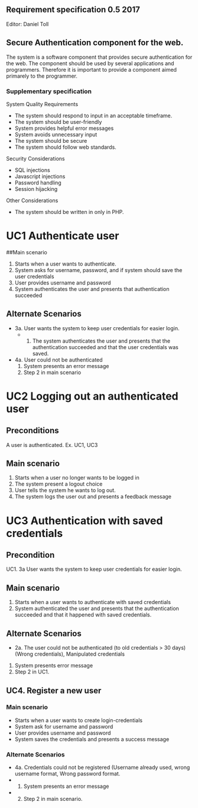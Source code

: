## Requirement specification 0.5 2017
Editor: Daniel Toll


## Secure Authentication component for the web.

The system is a software component that provides secure authentication for the web. The component should be used by several applications and programmers. Therefore it is important to provide a component aimed primarely to the programmer.

### Supplementary specification
System Quality Requirements
 * The system should respond to input in an acceptable timeframe.
 * The system should be user-friendly
 * System provides helpful error messages
 * System avoids unnecessary input
 * The system should be secure
 * The system should follow web standards.

Security Considerations
 * SQL injections
 * Javascript injections
 * Password handling
 * Session hijacking
 
Other Considerations
 * The system should be written in only in PHP.

# UC1 Authenticate user
##Main scenario
 1. Starts when a user wants to authenticate.
 2. System asks for username, password, and if system should save the user credentials
 3. User provides username and password
 4. System authenticates the user and presents that authentication succeeded

## Alternate Scenarios
 * 3a. User wants the system to keep user credentials for easier login.
   * 1. The system authenticates the user and presents that the authentication succeeded and that the user credentials was saved.
 * 4a. User could not be authenticated
   1. System presents an error message
   2. Step 2 in main scenario


# UC2 Logging out an authenticated user
## Preconditions
A user is authenticated. Ex. UC1, UC3
## Main scenario
 1. Starts when a user no longer wants to be logged in
 2. The system present a logout choice
 3. User tells the system he wants to log out.
 4. The system logs the user out and presents a feedback message

# UC3 Authentication with saved credentials
## Precondition
UC1. 3a   User wants the system to keep user credentials for easier login.
## Main scenario
 1. Starts when a user wants to authenticate with saved credentials
 2. System authenticated the user and presents that the authentication succeeded and that it happened with saved credentials.

## Alternate Scenarios
 * 2a. The user could not be authenticated (to old credentials > 30 days) (Wrong credentials), Manipulated credentials
  1. System presents error message
  2. Step 2 in UC1.

## UC4. Register a new user

### Main scenario
 * Starts when a user wants to create login-credentials
 * System ask for username and password
 * User provides username and password
 * System saves the credentials and presents a success message

### Alternate Scenarios
 * 4a. Credentials could not be registered (Username already used, wrong username format, Wrong password format.
  * 1. System presents an error message
  * 2. Step 2 in main scenario.
